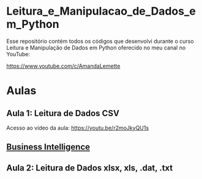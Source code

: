# Leitura_e_Manipulacao_de_Dados_em_Python

Esse repositório contém todos os códigos que desenvolvi durante o curso Leitura e Manipulação de Dados em Python oferecido no meu canal no YouTube: 

https://www.youtube.com/c/AmandaLemette

# Aulas

## Aula 1: Leitura de Dados CSV

Acesso ao vídeo da aula: https://youtu.be/r2moJkyQU1s
<h2 id="business intelligence"><a href="https://github.com/ICA-cursos/bi-master_analise-exploratoria/tree/master/Business%20Intelligence">Business Intelligence</a></h2>


## Aula 2: Leitura de Dados xlsx, xls, .dat, .txt


